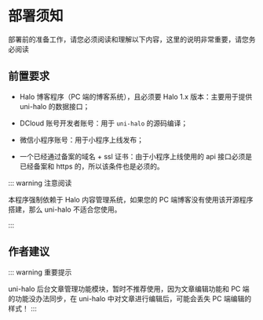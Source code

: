 # 部署须知

部署前的准备工作，请您必须阅读和理解以下内容，这里的说明非常重要，请您务必阅读

## 前置要求

- Halo 博客程序（PC 端的博客系统），且必须要 Halo 1.x 版本：主要用于提供 uni-halo 的数据接口；

- DCloud 账号开发者账号：用于 `uni-halo` 的源码编译；

- 微信小程序账号：用于小程序上线发布；

- 一个已经通过备案的域名 + ssl 证书：由于小程序上线使用的 api 接口必须是 已经备案和 https 的，所以该条件也是必须的。

::: warning 注意阅读

本程序强制依赖于 Halo 内容管理系统，如果您的 PC 端博客没有使用该开源程序搭建，那么 uni-halo 不适合您使用。

:::

## 作者建议

::: warning 重要提示

uni-halo 后台文章管理功能模块，暂时不推荐使用，因为文章编辑功能和 PC 端的功能没办法同步，在 uni-halo 中对文章进行编辑后，可能会丢失 PC 端编辑的样式！
:::
